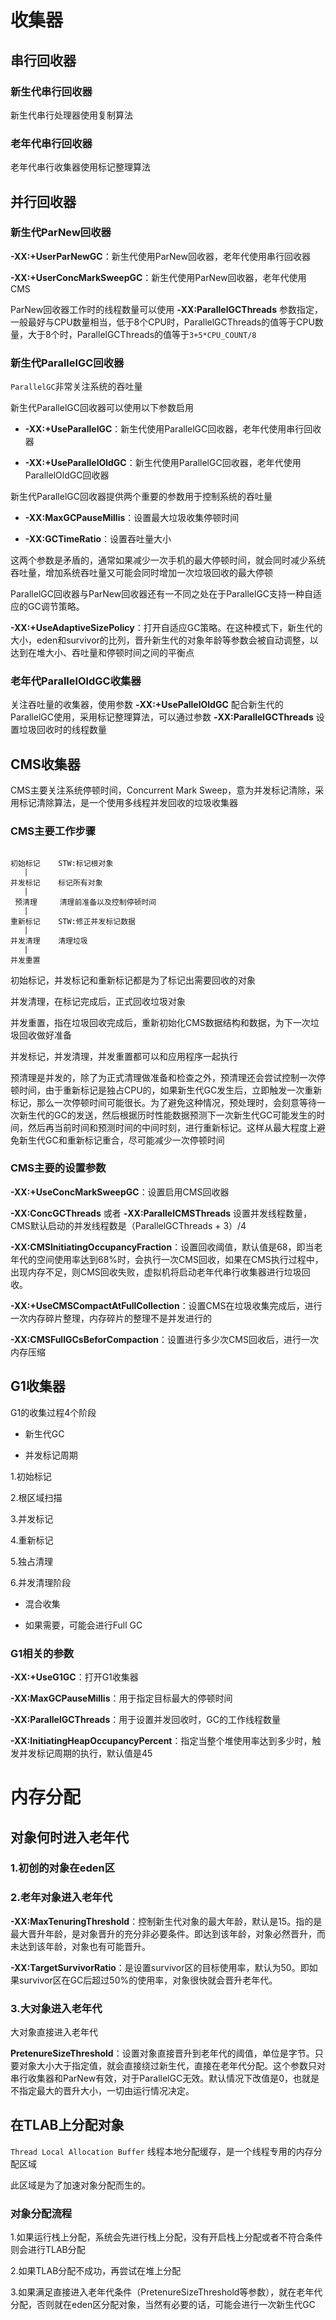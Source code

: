 
# 收集器
## 串行回收器
### 新生代串行回收器
新生代串行处理器使用复制算法

### 老年代串行回收器
老年代串行收集器使用标记整理算法

## 并行回收器
### 新生代ParNew回收器
**-XX:+UserParNewGC**：新生代使用ParNew回收器，老年代使用串行回收器

**-XX:+UserConcMarkSweepGC**：新生代使用ParNew回收器，老年代使用CMS

ParNew回收器工作时的线程数量可以使用 **-XX:ParallelGCThreads** 参数指定，一般最好与CPU数量相当，低于8个CPU时，ParallelGCThreads的值等于CPU数量，大于8个时，ParallelGCThreads的值等于`3+5*CPU_COUNT/8`

### 新生代ParallelGC回收器
`ParallelGC`非常关注系统的吞吐量

新生代ParallelGC回收器可以使用以下参数启用

- **-XX:+UseParallelGC**：新生代使用ParallelGC回收器，老年代使用串行回收器

- **-XX:+UseParallelOldGC**：新生代使用ParallelGC回收器，老年代使用ParallelOldGC回收器

新生代ParallelGC回收器提供两个重要的参数用于控制系统的吞吐量

- **-XX:MaxGCPauseMillis**：设置最大垃圾收集停顿时间

- **-XX:GCTimeRatio**：设置吞吐量大小

这两个参数是矛盾的，通常如果减少一次手机的最大停顿时间，就会同时减少系统吞吐量，增加系统吞吐量又可能会同时增加一次垃圾回收的最大停顿

ParallelGC回收器与ParNew回收器还有一不同之处在于ParallelGC支持一种自适应的GC调节策略。

**-XX:+UseAdaptiveSizePolicy**：打开自适应GC策略。在这种模式下，新生代的大小，eden和survivor的比列，晋升新生代的对象年龄等参数会被自动调整，以达到在堆大小、吞吐量和停顿时间之间的平衡点

### 老年代ParallelOldGC收集器
关注吞吐量的收集器，使用参数 **-XX:+UsePallelOldGC** 配合新生代的ParallelGC使用，采用标记整理算法，可以通过参数 **-XX:ParallelGCThreads** 设置垃圾回收时的线程数量

## CMS收集器
CMS主要关注系统停顿时间，Concurrent Mark Sweep，意为并发标记清除，采用标记清除算法，是一个使用多线程并发回收的垃圾收集器

### CMS主要工作步骤
```

初始标记    STW:标记根对象
   |
并发标记    标记所有对象
   |
 预清理     清理前准备以及控制停顿时间
   | 
重新标记    STW:修正并发标记数据
   |
并发清理    清理垃圾
   |
并发重置

```

初始标记，并发标记和重新标记都是为了标记出需要回收的对象

并发清理，在标记完成后，正式回收垃圾对象

并发重置，指在垃圾回收完成后，重新初始化CMS数据结构和数据，为下一次垃圾回收做好准备

并发标记，并发清理，并发重置都可以和应用程序一起执行

预清理是并发的，除了为正式清理做准备和检查之外，预清理还会尝试控制一次停顿时间，由于重新标记是独占CPU的，如果新生代GC发生后，立即触发一次重新标记，那么一次停顿时间可能很长。为了避免这种情况，预处理时，会刻意等待一次新生代的GC的发送，然后根据历时性能数据预测下一次新生代GC可能发生的时间，然后再当前时间和预测时间的中间时刻，进行重新标记。这样从最大程度上避免新生代GC和重新标记重合，尽可能减少一次停顿时间

### CMS主要的设置参数
**-XX:+UseConcMarkSweepGC**：设置启用CMS回收器

**-XX:ConcGCThreads** 或者 **-XX:ParallelCMSThreads** 设置并发线程数量，CMS默认启动的并发线程数是（ParallelGCThreads + 3）/4

**-XX:CMSInitiatingOccupancyFraction**：设置回收阈值，默认值是68，即当老年代的空间使用率达到68%时，会执行一次CMS回收，如果在CMS执行过程中，出现内存不足，则CMS回收失败，虚拟机将启动老年代串行收集器进行垃圾回收。

**-XX:+UseCMSCompactAtFullCollection**：设置CMS在垃圾收集完成后，进行一次内存碎片整理，内存碎片的整理不是并发进行的

**-XX:CMSFullGCsBeforCompaction**：设置进行多少次CMS回收后，进行一次内存压缩

## G1收集器
G1的收集过程4个阶段

- 新生代GC

- 并发标记周期

1.初始标记

2.根区域扫描

3.并发标记

4.重新标记

5.独占清理

6.并发清理阶段

- 混合收集

- 如果需要，可能会进行Full GC

### G1相关的参数
**-XX:+UseG1GC**：打开G1收集器

**-XX:MaxGCPauseMillis**：用于指定目标最大的停顿时间

**-XX:ParallelGCThreads**：用于设置并发回收时，GC的工作线程数量

**-XX:InitiatingHeapOccupancyPercent**：指定当整个堆使用率达到多少时，触发并发标记周期的执行，默认值是45


# 内存分配
## 对象何时进入老年代
### 1.初创的对象在eden区
### 2.老年对象进入老年代
**-XX:MaxTenuringThreshold**：控制新生代对象的最大年龄，默认是15。指的是最大晋升年龄，是对象晋升的充分非必要条件。即达到该年龄，对象必然晋升，而未达到该年龄，对象也有可能晋升。

**-XX:TargetSurvivorRatio**：是设置survivor区的目标使用率，默认为50。即如果survivor区在GC后超过50%的使用率，对象很快就会晋升老年代。

### 3.大对象进入老年代
大对象直接进入老年代

**PretenureSizeThreshold**：设置对象直接晋升到老年代的阈值，单位是字节。只要对象大小大于指定值，就会直接绕过新生代，直接在老年代分配。这个参数只对串行收集器和ParNew有效，对于ParallelGC无效。默认情况下改值是0，也就是不指定最大的晋升大小，一切由运行情况决定。

## 在TLAB上分配对象
`Thread Local Allocation Buffer` 线程本地分配缓存，是一个线程专用的内存分配区域

此区域是为了加速对象分配而生的。


### 对象分配流程
1.如果运行栈上分配，系统会先进行栈上分配，没有开启栈上分配或者不符合条件则会进行TLAB分配

2.如果TLAB分配不成功，再尝试在堆上分配

3.如果满足直接进入老年代条件（PretenureSizeThreshold等参数），就在老年代分配，否则就在eden区分配对象，当然有必要的话，可能会进行一次新生代GC



